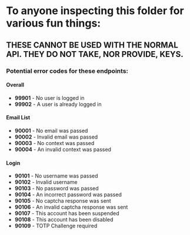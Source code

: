 # To anyone inspecting this folder for various fun things:  
## **THESE CANNOT BE USED WITH THE NORMAL API.  THEY DO NOT TAKE, NOR PROVIDE, KEYS.**


### Potential error codes for these endpoints:

#### Overall

- **99901** - No user is logged in
- **99902** - A user is already logged in

#### Email List

- **90001** - No email was passed
- **90002** - Invalid email was passed
- **90003** - No context was passed
- **90004** - An invalid context was passed

#### Login

- **90101** - No username was passed
- **90102** - Invalid username
- **90103** - No password was passed
- **90104** - An incorrect password was passed
- **90105** - No captcha response was sent
- **90106** - An invalid captcha response was sent
- **90107** - This account has been suspended
- **90108** - This account has been disabled
- **90109** - TOTP Challenge required
